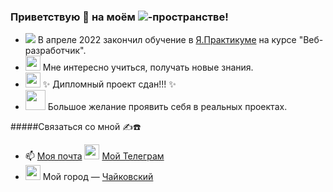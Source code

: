 ### Приветствую 👋 на моём <img src="https://img.icons8.com/external-tal-revivo-bold-tal-revivo/24/000000/external-github-with-cat-logo-an-online-community-for-software-development-logo-bold-tal-revivo.png"/>-пространстве!

- <img src="https://img.icons8.com/color/30/000000/abc.png"/> В апреле 2022 закончил обучение в [Я.Практикуме](https://praktikum.yandex.ru) на курсе "Веб-разработчик".
- <img width=24px src="https://img.icons8.com/external-photo3ideastudio-lineal-color-photo3ideastudio/64/000000/external-thinking-digital-business-photo3ideastudio-lineal-color-photo3ideastudio.png"/> Мне интересно учиться, получать новые знания.
- <img width=24px src="https://img.icons8.com/color/48/000000/motarboard.png"/> ✨ Дипломный проект сдан!!! ✨ 
- <img width=32px src="https://img.icons8.com/external-konkapp-outline-color-konkapp/64/000000/external-working-man-stay-at-home-konkapp-outline-color-konkapp.png"/> Большое желание проявить себя в реальных проектах.

#####Связаться со мной ✍️☎️
- :mailbox: [Моя почта](mailto:ser.dedikoff@ya.ru)  <img width=24px src="https://img.icons8.com/fluency/48/000000/telegram-app.png"/> [Мой Телеграм](https://t.me/dev_SeregaDedok)
- <img width=24px src="https://img.icons8.com/color/48/000000/place-marker--v1.png"/> Мой город — [Чайковский](https://ru.wikipedia.org/wiki/Чайковский_(город))


<!--
**SergeyDedikov/SergeyDedikov** is a ✨ _special_ ✨ repository because its `README.md` (this file) appears on your GitHub profile.

Here are some ideas to get you started:

- 🔭 I’m currently working on ...
- 🌱 I’m currently learning ...
- 👯 I’m looking to collaborate on ...
- 🤔 I’m looking for help with ...
- 💬 Ask me about ...
- 📫 How to reach me: ...
- 😄 Pronouns: ...
- ⚡ Fun fact: ...
-->
